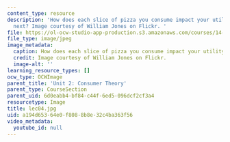 ```yaml
---
content_type: resource
description: 'How does each slice of pizza you consume impact your utility for the
  next? Image courtesy of William Jones on Flickr. '
file: https://ol-ocw-studio-app-production.s3.amazonaws.com/courses/14-01sc-principles-of-microeconomics-fall-2011/a194d65364e0f8088b8e32c4ba363f56_lec04.jpg
file_type: image/jpeg
image_metadata:
  caption: How does each slice of pizza you consume impact your utility for the next?
  credit: Image courtesy of William Jones on Flickr.
  image-alt: ''
learning_resource_types: []
ocw_type: OCWImage
parent_title: 'Unit 2: Consumer Theory'
parent_type: CourseSection
parent_uid: 6d0eabb4-bf84-c44f-6ed5-096dcf2cf3a4
resourcetype: Image
title: lec04.jpg
uid: a194d653-64e0-f808-8b8e-32c4ba363f56
video_metadata:
  youtube_id: null
---
```

